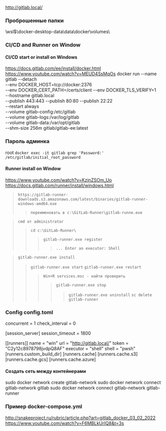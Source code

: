 http://gitlab.local/
### Проброшенные папки
\\wsl$\docker-desktop-data\data\docker\volumes\

### CI/CD and Runner on Window
#### CI/CD start or install on Windows
https://docs.gitlab.com/ee/install/docker.html
https://www.youtube.com/watch?v=MEUD4SsMqOs
docker run --name gitlab --detach \
  --env DOCKER_HOST=tcp://docker:2376 \
  --env DOCKER_CERT_PATH=/certs/client --env DOCKER_TLS_VERIFY=1 \
  --hostname gitlab.local \
  --publish 443:443 --publish 80:80 --publish 22:22 \
  --restart always \
  --volume gitlab-config:/etc/gitlab \
  --volume gitlab-logs:/var/log/gitlab \
  --volume gitlab-data:/var/opt/gitlab \
  --shm-size 256m gitlab/gitlab-ee:latest

### Пароль админка
root
`docker exec -it gitlab grep 'Password:' /etc/gitlab/initial_root_password`

#### Runner install on Window 
https://www.youtube.com/watch?v=KzjnZSOm_Uo
https://docs.gitlab.com/runner/install/windows.html

> `https://gitlab-runner-downloads.s3.amazonaws.com/latest/binaries/gitlab-runner-windows-amd64.exe`
>> `переименовать в c:\GitLab-Runner\gitlab-runne.exe `

> `cmd от administrator`
>> `cd c:\GitLab-Runner\`
>>> `gitlab-runner.exe register`
>>>> `... Enter an executor: Shell`

> `gitlab-runner.exe install`
>> `gitlab-runner.exe start`
>> `gitlab-runner.exe restart`
>>> `Win+R services.msc - найти проверить`
>>>> `gitlab-runner.exe stop`
>>>>> `gitlab-runner.exe uninstall`
>>>>> `sc delete gitlab-runner`

### Config config.toml
concurrent = 1
check_interval = 0

[session_server]
  session_timeout = 1800

[[runners]]
  name = "win"
  url = "http://gitlab.local/"
  token = "C2y12c8978798jvdpQ8AF"
  executor = "shell"
  shell = "pwsh"
  [runners.custom_build_dir]
  [runners.cache]
    [runners.cache.s3]
    [runners.cache.gcs]
    [runners.cache.azure]

#### Создать сеть между контейнерами
sudo docker network create gitlab-network
sudo docker network connect gitlab-network gitlab
sudo docker network connect gitlab-network gitlab-runner

### Пример docker-compose.yml
http://snakeproject.ru/rubric/article.php?art=gitlab_docker_03_02_2022
https://www.youtube.com/watch?v=F6MBLkUrIQ8&t=3s






